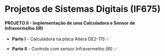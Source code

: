 # Projetos de Sistemas Digitais (IF675)
#### PROJETO II - Implementação de uma **Calculadora e Sensor de Infravermelho (IR)** ####

* **Parte I** - Calculadora na placa Altera DE2-115 ✅

* **Parte II** - Controle com sensor Infravermelho (IR) ✅
